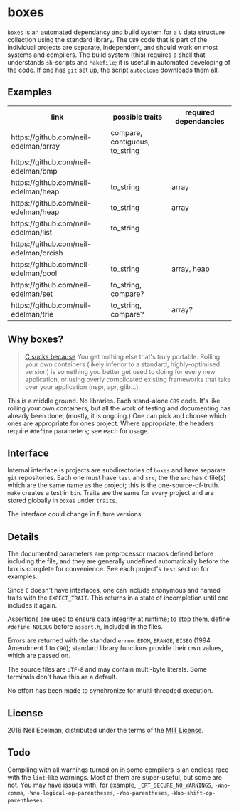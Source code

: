# boxes #

`boxes` is an automated dependancy and build system for a `C` data structure
collection using the standard library. The `C89` code that is part of the individual
projects are separate, independent, and should work on most systems and
compilers. The build system (this) requires a shell that understands `sh`-scripts
and `Makefile`; it is useful in automated developing of the code. If one has
`git` set up, the script `autoclone` downloads them all.

## Examples ##

<table><tr>
	<th>link</th>
	<th>possible traits</th>
	<th>required dependancies</th>
</tr><tr>
	<td>https://github.com/neil-edelman/array</td>
	<td>compare, contiguous, to_string</td>
	<td></td>
</tr><tr>
	<td>https://github.com/neil-edelman/bmp</td>
	<td></td>
	<td></td>
</tr><tr>
	<td>https://github.com/neil-edelman/heap</td>
	<td>to_string</td>
	<td>array</td>
</tr><tr>
<td>https://github.com/neil-edelman/heap</td>
	<td>to_string</td>
   <td>array</td>
</tr><tr>
<td>https://github.com/neil-edelman/list</td>
   <td>to_string</td>
   <td></td>
</tr><tr>
<td>https://github.com/neil-edelman/orcish</td>
   <td></td>
   <td></td>
</tr><tr>
<td>https://github.com/neil-edelman/pool</td>
   <td>to_string</td>
   <td>array, heap</td>
</tr><tr>
<td>https://github.com/neil-edelman/set</td>
   <td>to_string, compare?</td>
   <td></td>
</tr><tr>
<td>https://github.com/neil-edelman/trie</td>
   <td>to_string, compare?</td>
   <td>array?</td>
</tr></table>

## Why boxes? ##

> [C sucks because](https://wiki.theory.org/index.php/YourLanguageSucks#C_sucks_because)
> You get nothing else that's truly portable. Rolling your own containers (likely
> inferior to a standard, highly-optimised version) is something you better get
> used to doing for every new application, or using overly complicated existing
> frameworks that take over your application (nspr, apr, glib...).

This is a middle ground. No libraries. Each stand-alone `C89` code. It's like
rolling your own containers, but all the work of testing and documenting has
already been done, (mostly, it is ongoing.) One can pick and choose which
ones are appropriate for ones project. Where appropriate, the headers require
`#define` parameters; see each for usage.

## Interface ##

Internal interface is projects are subdirectories of `boxes` and have separate
`git` repositories. Each one must have `test` and `src`; the the `src` has `C`
file(s) which are the same name as the project; this is the one-source-of-truth.
`make` creates a test in `bin`. Traits are the same for every project and are
stored globally in `boxes` under `traits`.

The interface could change in future versions.

## Details ##

The documented parameters are preprocessor macros defined before
including the file, and they are generally undefined automatically before
the box is complete for convenience. See each project's `test` section
for examples.

Since `C` doesn't have interfaces, one can include anonymous and
named traits with the `EXPECT_TRAIT`. This returns in a state of
incompletion until one includes it again.

Assertions are used to ensure data integrity at runtime; to stop them,
define `#define NDEBUG` before `assert.h`, included in the files.

Errors are returned with the standard `errno`: `EDOM`, `ERANGE`, `EISEQ`
(1994 Amendment 1 to `C90`); standard library functions provide their own
values, which are passed on.

The source files are `UTF-8` and may contain multi-byte literals. Some
terminals don't have this as a default.

No effort has been made to synchronize for multi-threaded execution.

## License ##

2016 Neil Edelman, distributed under the terms of the
[MIT License](https://opensource.org/licenses/MIT).

## Todo ##

Compiling with all warnings turned on in some compilers is an endless race
with the `lint`-like warnings. Most of them are super-useful, but some are
not. You may have issues with, for example, `_CRT_SECURE_NO_WARNINGS`,
`-Wno-comma`, `-Wno-logical-op-parentheses`, `-Wno-parentheses`,
`-Wno-shift-op-parentheses`.
